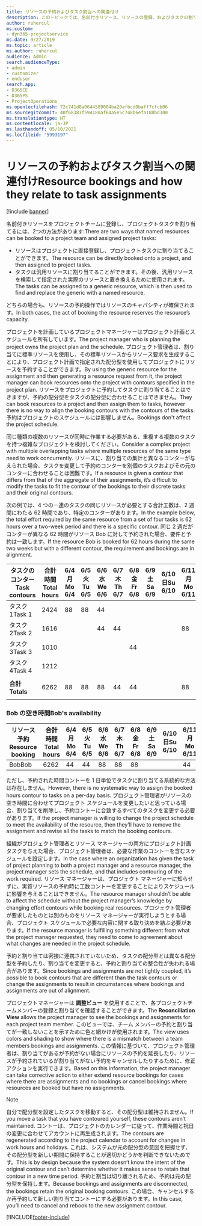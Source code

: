 ```yaml
---
title: リソースの予約およびタスク割当への関連付け
description: このトピックでは、名前付きリソース、リソースの登録、およびタスクの割り当てを管理する方法と、それらの相互関係について説明します。
author: ruhercul
ms.custom:
- dyn365-projectservice
ms.date: 9/27/2019
ms.topic: article
ms.author: ruhercul
audience: Admin
search.audienceType:
- admin
- customizer
- enduser
search.app:
- D365CE
- D365PS
- ProjectOperations
ms.openlocfilehash: 72c741d8a0644589004ba20afbcd0baff7cfcb06
ms.sourcegitcommit: 40f68387f594180af64a5e5c748b6efa188bd300
ms.translationtype: HT
ms.contentlocale: ja-JP
ms.lasthandoff: 05/10/2021
ms.locfileid: "5993197"
---
```

# <a name="resource-bookings-and-how-they-relate-to-task-assignments"></a><span data-ttu-id="5f771-103">リソースの予約およびタスク割当への関連付け</span><span class="sxs-lookup"><span data-stu-id="5f771-103">Resource bookings and how they relate to task assignments</span></span>

[!include [banner](../includes/psa-now-project-operations.md)]

<span data-ttu-id="5f771-104">名前付きリソースをプロジェクトチームに登録し、プロジェクトタスクを割り当てるには、2つの方法があります:</span><span class="sxs-lookup"><span data-stu-id="5f771-104">There are two ways that named resources can be booked to a project team and assigned project tasks:</span></span>

- <span data-ttu-id="5f771-105">リソースはプロジェクトに直接登録し、プロジェクトタスクに割り当てることができます。</span><span class="sxs-lookup"><span data-stu-id="5f771-105">The resource can be directly booked onto a project, and then assigned to project tasks.</span></span>
- <span data-ttu-id="5f771-106">タスクは汎用リソースに割り当てることができます。その後、汎用リソースを検索して指定された実際のリソースと置き換えるために使用されます。</span><span class="sxs-lookup"><span data-stu-id="5f771-106">The tasks can be assigned to a generic resource, which is then used to find and replace the generic with a named resource.</span></span> 

<span data-ttu-id="5f771-107">どちらの場合も、リソースの予約操作ではリソースのキャパシティが確保されます。</span><span class="sxs-lookup"><span data-stu-id="5f771-107">In both cases, the act of booking the resource reserves the resource’s capacity.</span></span>

<span data-ttu-id="5f771-108">プロジェクトを計画しているプロジェクトマネージャーはプロジェクト計画とスケジュールを所有しています。</span><span class="sxs-lookup"><span data-stu-id="5f771-108">The project manager who is planning the project owns the project plan and the schedule.</span></span> <span data-ttu-id="5f771-109">プロジェクト管理者は、割り当てに標準リソースを使用し、その標準リソースからリソース要求を生成することにより、プロジェクト計画で指定された配分型を使用してプロジェクトにリソースを予約することができます。</span><span class="sxs-lookup"><span data-stu-id="5f771-109">By using the generic resource for the assignment and then generating a resource request from it, the project manager can book resources onto the project with contours specified in the project plan.</span></span> <span data-ttu-id="5f771-110">リソースをプロジェクトに予約してタスクに割り当てることはできますが、予約の配分型をタスクの配分型に合わせることはできません。</span><span class="sxs-lookup"><span data-stu-id="5f771-110">They can book resources to a project and then assign them to tasks, however there is no way to align the booking contours with the contours of the tasks.</span></span> <span data-ttu-id="5f771-111">予約はプロジェクトのスケジュールには影響しません。</span><span class="sxs-lookup"><span data-stu-id="5f771-111">Bookings don't affect the project schedule.</span></span>

<span data-ttu-id="5f771-112">同じ種類の複数のリソースが同時に作業する必要がある、重複する複数のタスクを持つ複雑なプロジェクトを検討してください。</span><span class="sxs-lookup"><span data-stu-id="5f771-112">Consider a complex project with multiple overlapping tasks where multiple resources of the same type need to work concurrently.</span></span> <span data-ttu-id="5f771-113">リソースに、割り当ての集計と異なるコンターが与えられた場合、タスクを変更して予約のコンターを別個のタスクおよびその元のコンターに合わせることは困難です。</span><span class="sxs-lookup"><span data-stu-id="5f771-113">If a resource is given a contour that differs from that of the aggregate of their assignments, it’s difficult to modify the tasks to fit the contour of the bookings to their discrete tasks and their original contours.</span></span>

<span data-ttu-id="5f771-114">次の例では、4 つの一連のタスクの同じリソースが必要とする合計工数は、2 週間にわたる 62 時間であり、特定のコンターがあります。</span><span class="sxs-lookup"><span data-stu-id="5f771-114">In the example below, the total effort required by the same resource from a set of four tasks is 62 hours over a two-week period and there is a specific contour.</span></span> <span data-ttu-id="5f771-115">同じ 2 週だがコンターが異なる 62 時間がリソース Bob に対して予約された場合、要件と予約は一致します。</span><span class="sxs-lookup"><span data-stu-id="5f771-115">If the resource Bob is booked for 62 hours during the same two weeks but with a different contour, the requirement and bookings are in alignment.</span></span>

| <span data-ttu-id="5f771-116">**タスクのコンター**</span><span class="sxs-lookup"><span data-stu-id="5f771-116">**Task contours**</span></span>    | <span data-ttu-id="5f771-117">**合計時間**</span><span class="sxs-lookup"><span data-stu-id="5f771-117">**Total hours**</span></span> | <span data-ttu-id="5f771-118">6/4 月</span><span class="sxs-lookup"><span data-stu-id="5f771-118">Mo 6/4</span></span> | <span data-ttu-id="5f771-119">6/5 火</span><span class="sxs-lookup"><span data-stu-id="5f771-119">Tu 6/5</span></span> | <span data-ttu-id="5f771-120">6/6 水</span><span class="sxs-lookup"><span data-stu-id="5f771-120">We 6/6</span></span> | <span data-ttu-id="5f771-121">6/7 木</span><span class="sxs-lookup"><span data-stu-id="5f771-121">Th 6/7</span></span> | <span data-ttu-id="5f771-122">6/8 金</span><span class="sxs-lookup"><span data-stu-id="5f771-122">Fr 6/8</span></span> | <span data-ttu-id="5f771-123">6/9 土</span><span class="sxs-lookup"><span data-stu-id="5f771-123">Sa 6/9</span></span> | <span data-ttu-id="5f771-124">6/10 日</span><span class="sxs-lookup"><span data-stu-id="5f771-124">Su 6/10</span></span> | <span data-ttu-id="5f771-125">6/11 月</span><span class="sxs-lookup"><span data-stu-id="5f771-125">Mo 6/11</span></span> | <span data-ttu-id="5f771-126">6/12 火</span><span class="sxs-lookup"><span data-stu-id="5f771-126">Tu 6/12</span></span> | <span data-ttu-id="5f771-127">6/13 水</span><span class="sxs-lookup"><span data-stu-id="5f771-127">We 6/13</span></span> | <span data-ttu-id="5f771-128">6/14 木</span><span class="sxs-lookup"><span data-stu-id="5f771-128">Th 6/14</span></span> | <span data-ttu-id="5f771-129">6/15 金</span><span class="sxs-lookup"><span data-stu-id="5f771-129">Fr 6/15</span></span> |
|----------------------|-----------------|--------|--------|--------|--------|--------|--------|---------|---------|---------|---------|---------|---------|
| <span data-ttu-id="5f771-130">タスク 1</span><span class="sxs-lookup"><span data-stu-id="5f771-130">Task 1</span></span>               | <span data-ttu-id="5f771-131">24</span><span class="sxs-lookup"><span data-stu-id="5f771-131">24</span></span>              | <span data-ttu-id="5f771-132">8</span><span class="sxs-lookup"><span data-stu-id="5f771-132">8</span></span>      | <span data-ttu-id="5f771-133">8</span><span class="sxs-lookup"><span data-stu-id="5f771-133">8</span></span>      | <span data-ttu-id="5f771-134">4</span><span class="sxs-lookup"><span data-stu-id="5f771-134">4</span></span>      |        |        |        |         |         |         | <span data-ttu-id="5f771-135">4</span><span class="sxs-lookup"><span data-stu-id="5f771-135">4</span></span>       |         |         |
| <span data-ttu-id="5f771-136">タスク 2</span><span class="sxs-lookup"><span data-stu-id="5f771-136">Task 2</span></span>               | <span data-ttu-id="5f771-137">16</span><span class="sxs-lookup"><span data-stu-id="5f771-137">16</span></span>              |        |        | <span data-ttu-id="5f771-138">4</span><span class="sxs-lookup"><span data-stu-id="5f771-138">4</span></span>      | <span data-ttu-id="5f771-139">4</span><span class="sxs-lookup"><span data-stu-id="5f771-139">4</span></span>      |        |        |         | <span data-ttu-id="5f771-140">8</span><span class="sxs-lookup"><span data-stu-id="5f771-140">8</span></span>       |         |         |         |         |
| <span data-ttu-id="5f771-141">タスク 3</span><span class="sxs-lookup"><span data-stu-id="5f771-141">Task 3</span></span>               | <span data-ttu-id="5f771-142">10</span><span class="sxs-lookup"><span data-stu-id="5f771-142">10</span></span>              |        |        |        |        | <span data-ttu-id="5f771-143">4</span><span class="sxs-lookup"><span data-stu-id="5f771-143">4</span></span>      |        |         |         | <span data-ttu-id="5f771-144">4</span><span class="sxs-lookup"><span data-stu-id="5f771-144">4</span></span>       |         | <span data-ttu-id="5f771-145">2</span><span class="sxs-lookup"><span data-stu-id="5f771-145">2</span></span>       |         |
| <span data-ttu-id="5f771-146">タスク 4</span><span class="sxs-lookup"><span data-stu-id="5f771-146">Task 4</span></span>               | <span data-ttu-id="5f771-147">12</span><span class="sxs-lookup"><span data-stu-id="5f771-147">12</span></span>              |        |        |        |        |        |        |         |         |         | <span data-ttu-id="5f771-148">4</span><span class="sxs-lookup"><span data-stu-id="5f771-148">4</span></span>       |         | <span data-ttu-id="5f771-149">8</span><span class="sxs-lookup"><span data-stu-id="5f771-149">8</span></span>       |
|                      |                 |        |        |        |        |        |        |         |         |         |         |         |         |
| <span data-ttu-id="5f771-150">**合計**</span><span class="sxs-lookup"><span data-stu-id="5f771-150">**Totals**</span></span>           | <span data-ttu-id="5f771-151">62</span><span class="sxs-lookup"><span data-stu-id="5f771-151">62</span></span>              | <span data-ttu-id="5f771-152">8</span><span class="sxs-lookup"><span data-stu-id="5f771-152">8</span></span>      | <span data-ttu-id="5f771-153">8</span><span class="sxs-lookup"><span data-stu-id="5f771-153">8</span></span>      | <span data-ttu-id="5f771-154">8</span><span class="sxs-lookup"><span data-stu-id="5f771-154">8</span></span>      | <span data-ttu-id="5f771-155">4</span><span class="sxs-lookup"><span data-stu-id="5f771-155">4</span></span>      | <span data-ttu-id="5f771-156">4</span><span class="sxs-lookup"><span data-stu-id="5f771-156">4</span></span>      |        |         | <span data-ttu-id="5f771-157">8</span><span class="sxs-lookup"><span data-stu-id="5f771-157">8</span></span>       | <span data-ttu-id="5f771-158">4</span><span class="sxs-lookup"><span data-stu-id="5f771-158">4</span></span>       | <span data-ttu-id="5f771-159">8</span><span class="sxs-lookup"><span data-stu-id="5f771-159">8</span></span>       | <span data-ttu-id="5f771-160">2</span><span class="sxs-lookup"><span data-stu-id="5f771-160">2</span></span>       | <span data-ttu-id="5f771-161">8</span><span class="sxs-lookup"><span data-stu-id="5f771-161">8</span></span>       |
|                      |                 |        |        |        |        |        |        |         |         |         |         |

### <a name="bobs-availability"></a><span data-ttu-id="5f771-162">Bob の空き時間</span><span class="sxs-lookup"><span data-stu-id="5f771-162">Bob's availability</span></span>
| <span data-ttu-id="5f771-163">**リソース予約**</span><span class="sxs-lookup"><span data-stu-id="5f771-163">**Resource   booking**</span></span> | <span data-ttu-id="5f771-164">**合計時間**</span><span class="sxs-lookup"><span data-stu-id="5f771-164">**Total hours**</span></span> | <span data-ttu-id="5f771-165">6/4 月</span><span class="sxs-lookup"><span data-stu-id="5f771-165">Mo 6/4</span></span> | <span data-ttu-id="5f771-166">6/5 火</span><span class="sxs-lookup"><span data-stu-id="5f771-166">Tu 6/5</span></span> | <span data-ttu-id="5f771-167">6/6 水</span><span class="sxs-lookup"><span data-stu-id="5f771-167">We 6/6</span></span> | <span data-ttu-id="5f771-168">6/7 木</span><span class="sxs-lookup"><span data-stu-id="5f771-168">Th 6/7</span></span> | <span data-ttu-id="5f771-169">6/8 金</span><span class="sxs-lookup"><span data-stu-id="5f771-169">Fr 6/8</span></span> | <span data-ttu-id="5f771-170">6/9 土</span><span class="sxs-lookup"><span data-stu-id="5f771-170">Sa 6/9</span></span> | <span data-ttu-id="5f771-171">6/10 日</span><span class="sxs-lookup"><span data-stu-id="5f771-171">Su 6/10</span></span> | <span data-ttu-id="5f771-172">6/11 月</span><span class="sxs-lookup"><span data-stu-id="5f771-172">Mo 6/11</span></span> | <span data-ttu-id="5f771-173">6/12 火</span><span class="sxs-lookup"><span data-stu-id="5f771-173">Tu 6/12</span></span> | <span data-ttu-id="5f771-174">6/13 水</span><span class="sxs-lookup"><span data-stu-id="5f771-174">We 6/13</span></span> | <span data-ttu-id="5f771-175">6/14 木</span><span class="sxs-lookup"><span data-stu-id="5f771-175">Th 6/14</span></span> | <span data-ttu-id="5f771-176">6/15 金</span><span class="sxs-lookup"><span data-stu-id="5f771-176">Fr 6/15</span></span> |
|------------------------|-----------------|--------|--------|--------|--------|--------|--------|---------|---------|---------|---------|---------|---------|
| <span data-ttu-id="5f771-177">Bob</span><span class="sxs-lookup"><span data-stu-id="5f771-177">Bob</span></span>                    | <span data-ttu-id="5f771-178">62</span><span class="sxs-lookup"><span data-stu-id="5f771-178">62</span></span>              | <span data-ttu-id="5f771-179">4</span><span class="sxs-lookup"><span data-stu-id="5f771-179">4</span></span>      | <span data-ttu-id="5f771-180">4</span><span class="sxs-lookup"><span data-stu-id="5f771-180">4</span></span>      | <span data-ttu-id="5f771-181">8</span><span class="sxs-lookup"><span data-stu-id="5f771-181">8</span></span>      | <span data-ttu-id="5f771-182">8</span><span class="sxs-lookup"><span data-stu-id="5f771-182">8</span></span>      | <span data-ttu-id="5f771-183">8</span><span class="sxs-lookup"><span data-stu-id="5f771-183">8</span></span>      |        |         | <span data-ttu-id="5f771-184">4</span><span class="sxs-lookup"><span data-stu-id="5f771-184">4</span></span>       | <span data-ttu-id="5f771-185">4</span><span class="sxs-lookup"><span data-stu-id="5f771-185">4</span></span>       | <span data-ttu-id="5f771-186">8</span><span class="sxs-lookup"><span data-stu-id="5f771-186">8</span></span>       | <span data-ttu-id="5f771-187">8</span><span class="sxs-lookup"><span data-stu-id="5f771-187">8</span></span>       | <span data-ttu-id="5f771-188">6</span><span class="sxs-lookup"><span data-stu-id="5f771-188">6</span></span>       |

<span data-ttu-id="5f771-189">ただし、予約された時間コントーを 1 日単位でタスクに割り当てる系統的な方法は存在しません。</span><span class="sxs-lookup"><span data-stu-id="5f771-189">However, there is no systematic way to assign the booked hours contour to tasks on a per-day basis.</span></span> <span data-ttu-id="5f771-190">プロジェクト管理者がリソースの空き時間に合わせてプロジェクト スケジュールを変更したいと思っている場合、割り当てを削除し、予約コントーに合致するすべてのタスクを変更する必要があります。</span><span class="sxs-lookup"><span data-stu-id="5f771-190">If the project manager is willing to change the project schedule to meet the availability of the resource, then they’ll have to remove the assignment and revise all the tasks to match the booking contours.</span></span>

<span data-ttu-id="5f771-191">組織がプロジェクト管理者とリソース マネージャーの両方にプロジェクト計画タスクを与えた場合、プロジェクト管理者は、必要な作業のコントーを含むスケジュールを設定します。</span><span class="sxs-lookup"><span data-stu-id="5f771-191">In the case where an organization has given the task of project planning to both a project manager and a resource manager, the project manager sets the schedule, and that includes contouring of the work required.</span></span> <span data-ttu-id="5f771-192">リソース マネージャーは、プロジェクト マネージャーに知らせずに、実質リソースの予約時に工数コントーを変更することによりスケジュールに影響を与えることはできません。</span><span class="sxs-lookup"><span data-stu-id="5f771-192">The resource manager shouldn’t be able to affect the schedule without the project manager’s knowledge by changing effort contours while booking real resources.</span></span> <span data-ttu-id="5f771-193">プロジェクト管理者が要求したものとは別のものをリソース マネージャーが実行しようとする場合、プロジェクト スケジュールで必要な内容に関する取り決めを結ぶ必要があります。</span><span class="sxs-lookup"><span data-stu-id="5f771-193">If the resource manager is fulfilling something different from what the project manager requested, they need to come to agreement about what changes are needed in the project schedule.</span></span>

<span data-ttu-id="5f771-194">予約と割り当ては密接に連携されていないため、タスクの配分型とは異なる配分型を予約したり、割り当てを変更すると、予約と割り当ての整合性が失われる場合があります。</span><span class="sxs-lookup"><span data-stu-id="5f771-194">Since bookings and assignments are not tightly coupled, it’s possible to book contours that are different than the task contours or change the assignments to result in circumstances where bookings and assignments are out of alignment.</span></span>

<span data-ttu-id="5f771-195">プロジェクトマネージャーは **調整ビュー** を使用することで、各プロジェクトチームメンバーの登録と割り当てを確認することができます。</span><span class="sxs-lookup"><span data-stu-id="5f771-195">The **Reconciliation View** allows the project manager to see the bookings and assignments for each project team member.</span></span> <span data-ttu-id="5f771-196">このビューでは、チーム メンバーの予約と割り当てが一致しないことを示すために色と網かけが使用されます。</span><span class="sxs-lookup"><span data-stu-id="5f771-196">The view uses colors and shading to show where there is a mismatch between a team members bookings and assignments.</span></span> <span data-ttu-id="5f771-197">この情報に基づいて、プロジェクト管理者は、割り当てがあるが予約がない場合にリソースの予約を延長したり、リソースが予約されているが割り当てがない予約をキャンセルしたりするために、修正アクションを実行できます。</span><span class="sxs-lookup"><span data-stu-id="5f771-197">Based on this information, the project manager can take corrective action to either extend resource bookings for cases where there are assignments and no bookings or cancel bookings where resources are booked but have no assignments.</span></span>

> [!NOTE]
> <span data-ttu-id="5f771-198">自分で配分型を設定したタスクを移動すると、その配分型は維持されません。</span><span class="sxs-lookup"><span data-stu-id="5f771-198">If you move a task that you have contoured yourself, these contours aren’t maintained.</span></span> <span data-ttu-id="5f771-199">コントーは、プロジェクトのカレンダーに従って、作業時間と祝日の変更に合わせてアカウントに再生成されます。</span><span class="sxs-lookup"><span data-stu-id="5f771-199">The contours are regenerated according to the project calendar to account for changes in work hours and holidays.</span></span> <span data-ttu-id="5f771-200">これは、システムが元の配分型の意図を把握せず、その配分型を新しい期間に保持することが適切かどうかを判断できないためです。</span><span class="sxs-lookup"><span data-stu-id="5f771-200">This is by design because the system doesn’t know the intent of the original contour and can’t determine whether it makes sense to retain that contour in a new time period.</span></span> <span data-ttu-id="5f771-201">予約と割当は切り離されるため、予約は元の配分型を保持します。</span><span class="sxs-lookup"><span data-stu-id="5f771-201">Because bookings and assignments are disconnected, the bookings retain the original booking contours.</span></span> <span data-ttu-id="5f771-202">この場合、キャンセルするか再予約して新しい割り当てコントーにする必要があります。</span><span class="sxs-lookup"><span data-stu-id="5f771-202">In this case, you’ll need to cancel and rebook to the new assignment contour.</span></span>



[!INCLUDE[footer-include](../includes/footer-banner.md)]